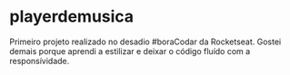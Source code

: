 # playerdemusica
Primeiro projeto realizado no desadio #boraCodar da Rocketseat. Gostei demais porque aprendi a estilizar e deixar o código fluído com a responsívidade.
